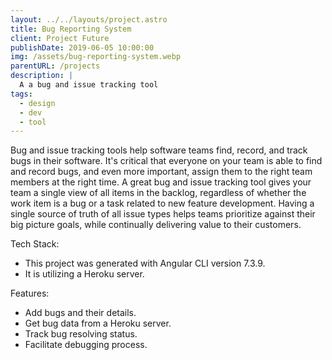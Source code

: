 ```yaml
---
layout: ../../layouts/project.astro
title: Bug Reporting System
client: Project Future
publishDate: 2019-06-05 10:00:00
img: /assets/bug-reporting-system.webp
parentURL: /projects
description: |
  A a bug and issue tracking tool
tags:
  - design
  - dev
  - tool
---
```


Bug and issue tracking tools help software teams find, record, and track bugs in their software. 
It's critical that everyone on your team is able to find and record bugs, and even more important, assign them to the right team members at the right time. 
A great bug and issue tracking tool gives your team a single view of all items in the backlog, regardless of whether the work item is a bug or a task related to new feature development. 
Having a single source of truth of all issue types helps teams prioritize against their big picture goals, while continually delivering value to their customers. 

Tech Stack:
- This project was generated with Angular CLI version 7.3.9.
- It is utilizing a Heroku server.

Features:
- Add bugs and their details.
- Get bug data from a Heroku server.
- Track bug resolving status.
- Facilitate debugging process.
